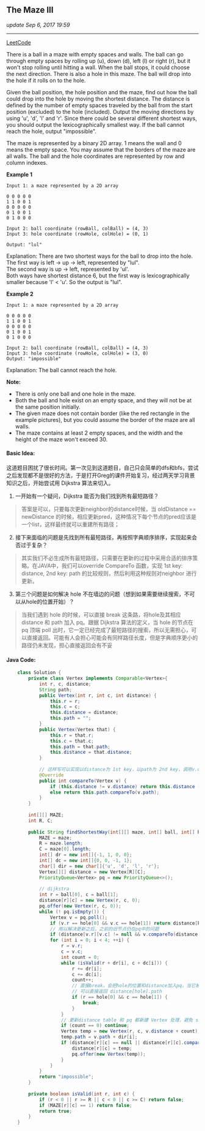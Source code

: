 ## The Maze III
_update Sep 6, 2017  19:59_

---
[LeetCode](https://leetcode.com/problems/the-maze-iii/description/)

There is a ball in a maze with empty spaces and walls. The ball can go through empty spaces by rolling up (u), down (d), left (l) or right (r), but it won't stop rolling until hitting a wall. When the ball stops, it could choose the next direction. There is also a hole in this maze. The ball will drop into the hole if it rolls on to the hole.

Given the ball position, the hole position and the maze, find out how the ball could drop into the hole by moving the shortest distance. The distance is defined by the number of empty spaces traveled by the ball from the start position (excluded) to the hole (included). Output the moving directions by using 'u', 'd', 'l' and 'r'. Since there could be several different shortest ways, you should output the lexicographically smallest way. If the ball cannot reach the hole, output "impossible".

The maze is represented by a binary 2D array. 1 means the wall and 0 means the empty space. You may assume that the borders of the maze are all walls. The ball and the hole coordinates are represented by row and column indexes.

**Example 1**

    Input 1: a maze represented by a 2D array
    
    0 0 0 0 0
    1 1 0 0 1
    0 0 0 0 0
    0 1 0 0 1
    0 1 0 0 0
    
    Input 2: ball coordinate (rowBall, colBall) = (4, 3)
    Input 3: hole coordinate (rowHole, colHole) = (0, 1)

    Output: "lul"
Explanation: There are two shortest ways for the ball to drop into the hole.  
The first way is left -> up -> left, represented by "lul".  
The second way is up -> left, represented by 'ul'.  
Both ways have shortest distance 6, but the first way is lexicographically smaller because 'l' < 'u'. So the output is "lul".

**Example 2**
    
    Input 1: a maze represented by a 2D array
    
    0 0 0 0 0
    1 1 0 0 1
    0 0 0 0 0
    0 1 0 0 1
    0 1 0 0 0
    
    Input 2: ball coordinate (rowBall, colBall) = (4, 3)
    Input 3: hole coordinate (rowHole, colHole) = (3, 0)
    Output: "impossible"
Explanation: The ball cannot reach the hole.
    
**Note:**
-  There is only one ball and one hole in the maze.  
-  Both the ball and hole exist on an empty space, and they will not be at the same position initially.  
-  The given maze does not contain border (like the red rectangle in the example pictures), but you could assume the border of the maze are all walls.   
-  The maze contains at least 2 empty spaces, and the width and the height of the maze won't exceed 30.  
    
#### Basic Idea:  
这道题目困扰了很长时间。第一次见到这道题目，自己只会简单的dfs和bfs，尝试之后发现都不是很好的方法，于是打开Greg的课件开始复习，经过两天学习背景知识之后，开始尝试用 Dijkstra 算法来切入。

1. 一开始有一个疑问，Dijkstra 能否为我们找到所有最短路径？  
>  答案是可以，只要每次更新neighbor的distance时候，当 oldDistance == newDistance 的时候，相应更新pred，这种情况下每个节点的pred应该是一个list，这样最终就可以重建所有路径；

2. 接下来面临的问题是先找到所有最短路径，再按照字典顺序排序，实现起来会否过于复杂？
>  其实我们不必生成所有最短路径，只需要在更新的过程中采用合适的排序策略。在JAVA中，我们可以override CompareTo 函数，实现 1st key: distance, 2nd key: path 的比较规则，然后利用这种规则对neighbor 进行更新。

3. 第三个问题是如何解决 hole 不在墙边的问题（想到如果需要继续搜索，不可以从hole的位置开始）？
>  当我们遇到 hole 的时候，可以直接 break 这条路，将hole及其相应 distance 和 path 加入 pq。跟据 Dijkstra 算法的定义，当 hole 的节点在 pq 顶端 poll 出时，它一定已经完成了最短路径的搜索，所以无需担心，可以直接返回。可能有人会担心可能会有同样路径长度，但是字典顺序更小的路径仍未发现，担心直接返回会有不妥

#### Java Code:  
```java
    class Solution {
        private class Vertex implements Comparable<Vertex>{
            int r, c, distance;
            String path;
            public Vertex(int r, int c, int distance) {
                this.r = r;
                this.c = c;
                this.distance = distance;
                this.path = "";
            }
            public Vertex(Vertex that) {
                this.r = that.r;
                this.c = that.c;
                this.path = that.path;
                this.distance = that.distance;
            }
            
            // 这样写可以实现以distance为 1st key，以path为 2nd key，调用v.compareTo(anotherVertex) 即可
            @Override
            public int compareTo(Vertex v) {
                if (this.distance != v.distance) return this.distance - v.distance;
                else return this.path.compareTo(v.path);
            }
        }
        
        int[][] MAZE;
        int R, C;
        
        public String findShortestWay(int[][] maze, int[] ball, int[] hole) {
            MAZE = maze;
            R = maze.length;
            C = maze[0].length;
            int[] dr = new int[]{-1, 1, 0, 0};
            int[] dc = new int[]{0, 0, -1, 1};
            char[] dir = new char[]{'u', 'd', 'l', 'r'};
            Vertex[][] distance = new Vertex[R][C];
            PriorityQueue<Vertex> pq = new PriorityQueue<>();
            
            // dijkstra
            int r = ball[0], c = ball[1];
            distance[r][c] = new Vertex(r, c, 0);
            pq.offer(new Vertex(r, c, 0));
            while (! pq.isEmpty()) {
                Vertex v = pq.poll();
                if (v.r == hole[0] && v.c == hole[1]) return distance[hole[0]][hole[1]].path;
                // 用以解决更新之后，之前的旧节点仍在pq中的问题
                if (distance[v.r][v.c] != null && v.compareTo(distance[v.r][v.c]) > 0) continue;
                for (int i = 0; i < 4; ++i) {
                    r = v.r; 
                    c = v.c;
                    int count = 0;
                    while (isValid(r + dr[i], c + dc[i])) {
                        r += dr[i];
                        c += dc[i];
                        count++;
                        // 直接break，会把hole的位置和distance加入pq，当它被poll出pq的时候，就可以确定它一定已经结束，
                        // 可以直接返回 distance[hole].path
                        if (r == hole[0] && c == hole[1]) {
                            break;
                        }
                    }
                    // 更新distance table 和 pq 都新建 Vertex 处理，避免 side effect
                    if (count == 0) continue;
                    Vertex temp = new Vertex(r, c, v.distance + count);
                    temp.path = v.path + dir[i];
                    if (distance[r][c] == null || distance[r][c].compareTo(temp) > 0) {
                        distance[r][c] = temp;
                        pq.offer(new Vertex(temp));
                    }
                }
            }
            return "impossible";
        }
        
        private boolean isValid(int r, int c) {
            if (r < 0 || r >= R || c < 0 || c >= C) return false;
            if (MAZE[r][c] == 1) return false;
            return true;
        }
    }
```

















